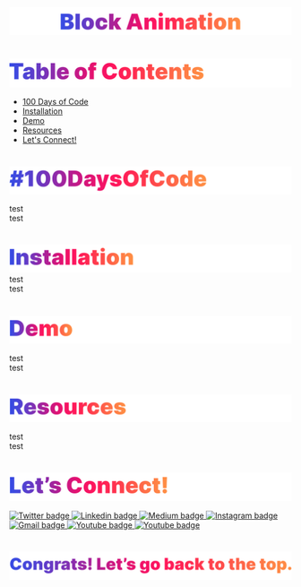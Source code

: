 <p id="project-title"><p>

<a href=#table-of-contents>![Block Animation](Assets/inter-012-block-animation.png)</a> 

#

<p id="table-of-contents"><p>

<a href=#table-of-contents>![Table of Contents](Assets/inter-toc.png)</a>  

- [100 Days of Code](#100days)
- [Installation](#installation) 
- [Demo](#demo)
- [Resources](#resources)
- [Let's Connect!](#lets-connect) 

#

<p id="100days"><p>

<a href=#table-of-contents>![#100DaysOfCode](Assets/inter-100hash.png)</a>  

test\
test

#

<p id="installation"><p>

<a href=#table-of-contents>![Installation](Assets/inter-installation.png)</a>  
test\
test

#

<p id="demo"><p>

<a href=#table-of-contents>![Demos](Assets/inter-demo.png)</a>  

test\
test

#

<p id="resources"><p>

<a href=#table-of-contents>![Demos](Assets/inter-resources.png)</a>  

test\
test

#

<p id="lets-connect"><p>

<a href=#table-of-contents>![Let's Connect](Assets/inter-lets-connect.png)</a>

<p><a href="https://twitter.com/Emmanuel_Labor"><img src="https://img.shields.io/badge/twitter-%231DA1F2.svg?&style=for-the-badge&logo=twitter&logoColor=white" height=30 width=90 alt="Twitter badge"> <a href="https://www.linkedin.com/in/emmanuelpjose/"><img src="https://img.shields.io/badge/linkedin-%230064e7.svg?&style=for-the-badge&logo=linkedin&logoColor=white" height=30 width=90 alt="Linkedin badge"> <a href="https://emmanueljose.medium.com/"><img src="https://img.shields.io/badge/medium-%238700f5.svg?&style=for-the-badge&logo=medium&logoColor=white" height=30 width=90 alt="Medium badge"> <a href="https://www.instagram.com/emmanuel_jose/"><img src="https://img.shields.io/badge/instagram-%23ff0077.svg?&style=for-the-badge&logo=instagram&logoColor=white" height=30 width=90 alt="Instagram badge"> <a href="mailto:emjose@gmail.com"><img src="https://img.shields.io/badge/gmail-%23fd1745.svg?&style=for-the-badge&logo=gmail&logoColor=white" height=30 width=90 alt="Gmail badge"> <a href="https://www.youtube.com/channel/UCQdqFg-_J83jn9xJRd1W3tQ/videos"><img src="https://img.shields.io/badge/youtube-%23FF0000.svg?&style=for-the-badge&logo=youtube&logoColor=white" height=30 width=90 alt="Youtube badge"> <a href="https://github.com/emjose"><img src="https://img.shields.io/badge/github-%23ff8e44.svg?&style=for-the-badge&logo=github&logoColor=white" height=30 width=90 alt="Youtube badge"></p>

#

<a href=#project-title>![Back to Top](Assets/inter-congrats.png)</a> 



